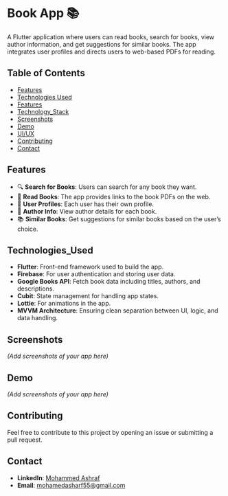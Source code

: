 # Book App 📚

A Flutter application where users can read books, search for books, view author information, and get suggestions for similar books. The app integrates user profiles and directs users to web-based PDFs for reading.

## Table of Contents
- [Features](#Features)
- [Technologies Used](#Technologies_Used)
- [Features](#features)
- [Technology_Stack](#Technology_Stack)
- [Screenshots](#Screenshots)
- [Demo](#Demo)
- [UI/UX](#UI/UX)
- [Contributing](#Contributing)
- [Contact](#Contact)

## Features
- 🔍 **Search for Books**: Users can search for any book they want.
- 📖 **Read Books**: The app provides links to the book PDFs on the web.
- 👤 **User Profiles**: Each user has their own profile.
- 📝 **Author Info**: View author details for each book.
- 📚 **Similar Books**: Get suggestions for similar books based on the user’s choice.

## Technologies_Used
- **Flutter**: Front-end framework used to build the app.
- **Firebase**: For user authentication and storing user data.
- **Google Books API**: Fetch book data including titles, authors, and descriptions.
- **Cubit**: State management for handling app states.
- **Lottie**: For animations in the app.
- **MVVM Architecture**: Ensuring clean separation between UI, logic, and data handling.

## Screenshots
*(Add screenshots of your app here)*

## Demo
*(Add screenshots of your app here)*

## Contributing
Feel free to contribute to this project by opening an issue or submitting a pull request.

## Contact
- **LinkedIn**: [Mohammed Ashraf](https://www.linkedin.com/in/mohammed-ashraf19/)
- **Email**: mohamedasharf55@gmail.com
